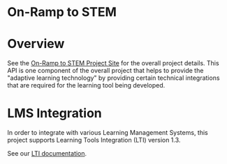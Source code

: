 # On-Ramp to STEM

# Overview

See the [On-Ramp to STEM Project Site][project_site] for the overall project
details. This API is one component of the overall project that helps to provide
the "adaptive learning technology" by providing certain technical integrations
that are required for the learning tool being developed.

# LMS Integration

In order to integrate with various Learning Management Systems, this project
supports Learning Tools Integration (LTI) version 1.3.

See our [LTI documentation](lti/index.md).


[project_site]: https://sites.google.com/mail.fresnostate.edu/onramptostem
